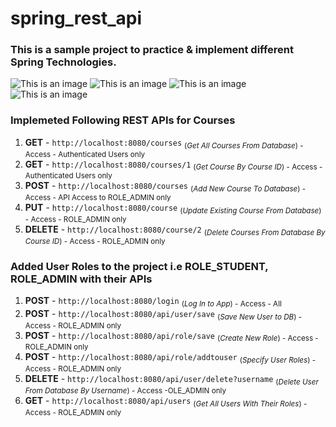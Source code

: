 # spring_rest_api
### This is a sample project to practice & implement different Spring Technologies. 
![This is an image](https://img.shields.io/badge/Spring-6DB33F?style=for-the-badge&logo=spring&logoColor=white)
![This is an image](https://img.shields.io/badge/Spring_Security-6DB33F?style=for-the-badge&logo=Spring-Security&logoColor=white)
![This is an image](https://img.shields.io/badge/MySQL-005C84?style=for-the-badge&logo=mysql&logoColor=white)
![This is an image](https://img.shields.io/badge/Eclipse-2C2255?style=for-the-badge&logo=eclipse&logoColor=white)

### Implemeted Following REST APIs for Courses

1) **GET**    -  `http://localhost:8080/courses`  <sub> (_Get All Courses From Database_) -  Access - Authenticated Users only <sub/> 
2) **GET**   -  `http://localhost:8080/courses/1` <sub> (_Get Course By Course ID_)       -  Access - Authenticated Users only <sub/> 
3) **POST**   -  `http://localhost:8080/courses`  <sub> (_Add New Course To Database_)    -  Access - API Access to ROLE_ADMIN only <sub/>  
4) **PUT**    -  `http://localhost:8080/course`   <sub> (_Update Existing Course From Database_)      - Access - ROLE_ADMIN only <sub/>   
6) **DELETE** -  `http://localhost:8080/course/2` <sub> (_Delete Courses From Database By Course ID_) - Access -  ROLE_ADMIN only <sub/>   

### Added User Roles to the project i.e ROLE_STUDENT, ROLE_ADMIN with their APIs
1) **POST**    -  `http://localhost:8080/login`            <sub> (_Log In to App_)         - Access -  All <sub/> 
2) **POST**    -  `http://localhost:8080/api/user/save`    <sub> (_Save New User to DB_)   - Access - ROLE_ADMIN only <sub/> 
3) **POST**   -  `http://localhost:8080/api/role/save`     <sub> (_Create New Role_)       - Access -  ROLE_ADMIN only <sub/> 
4) **POST**   -  `http://localhost:8080/api/role/addtouser` <sub> (_Specify User Roles_)    - Access -  ROLE_ADMIN only <sub/> 
6) **DELETE** -  `http://localhost:8080/api/user/delete?username` <sub> (_Delete User From Database By Username_) - Access -OLE_ADMIN only <sub/> 
7) **GET**    -  `http://localhost:8080/api/users`  <sub> (_Get All Users With Their Roles_) - Access - ROLE_ADMIN only <sub/> 

